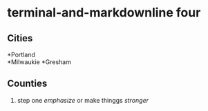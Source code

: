 # terminal-and-markdownline four

## Cities

*Portland  
*Milwaukie
*Gresham

## Counties

1. step one *emphasize* or make thinggs *stronger*




